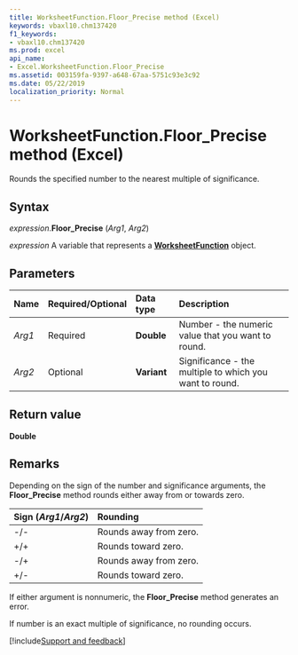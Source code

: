 ```yaml
---
title: WorksheetFunction.Floor_Precise method (Excel)
keywords: vbaxl10.chm137420
f1_keywords:
- vbaxl10.chm137420
ms.prod: excel
api_name:
- Excel.WorksheetFunction.Floor_Precise
ms.assetid: 003159fa-9397-a648-67aa-5751c93e3c92
ms.date: 05/22/2019
localization_priority: Normal
---
```



# WorksheetFunction.Floor_Precise method (Excel)

Rounds the specified number to the nearest multiple of significance.


## Syntax

_expression_.**Floor_Precise** (_Arg1_, _Arg2_)

_expression_ A variable that represents a **[WorksheetFunction](Excel.WorksheetFunction.md)** object.


## Parameters

|Name|Required/Optional|Data type|Description|
|:-----|:-----|:-----|:-----|
| _Arg1_|Required| **Double**|Number - the numeric value that you want to round.|
| _Arg2_|Optional| **Variant**|Significance - the multiple to which you want to round.|

## Return value

**Double**


## Remarks

Depending on the sign of the number and significance arguments, the **Floor_Precise** method rounds either away from or towards zero.

|Sign (_Arg1_/_Arg2_)|Rounding|
|:-----|:-----|
|-/-|Rounds away from zero.|
|+/+|Rounds toward zero.|
|-/+|Rounds away from zero.|
|+/-|Rounds toward zero.|

If either argument is nonnumeric, the **Floor_Precise** method generates an error.
    
If number is an exact multiple of significance, no rounding occurs.
    



[!include[Support and feedback](~/includes/feedback-boilerplate.md)]